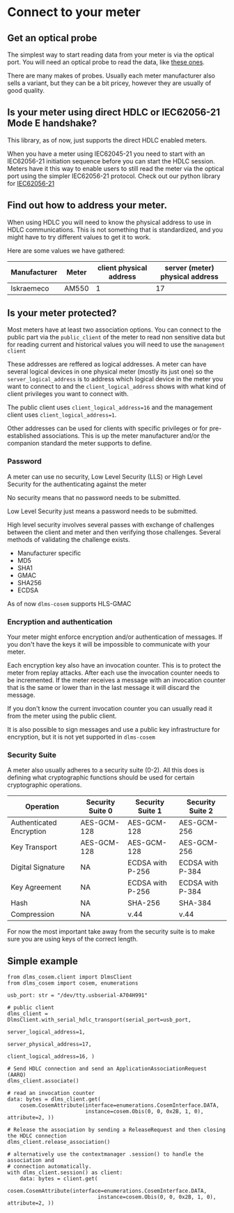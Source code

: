 # Connect to your meter

## Get an optical probe
The simplest way to start reading data from your meter is via the optical port.
You will need an optical probe to read the data, like [these ones](http://www.optical-probe.de/Optical%20probes/product.html).

There are many makes of probes. Usually each meter manufacturer also sells
a variant, but they can be a bit pricey, however they are usually of good quality.

## Is your meter using direct HDLC or IEC62056-21 Mode E handshake?
This library, as of now, just supports the direct HDLC enabled meters.

When you have a meter using IEC62045-21 you need to start with an IEC62056-21
initiation sequence before you can start the HDLC session.
Meters have it this way to enable users to still read the meter via the optical port
using the simpler IEC62056-21 protocol. Check out our python library for
[IEC62056-21](https://github.com/pwitab/iec62056-21)


## Find out how to address your meter.
When using HDLC you will need to know the physical address to use in HDLC communications.
This is not something that is standardized, and you might have to try different values
to get it to work.

Here are some values we have gathered:

**Manufacturer** | **Meter** | **client physical address** | **server (meter) physical address**
--- | --- | --- | ---
Iskraemeco | AM550 | 1 | 17

## Is your meter protected?

Most meters have at least two association options. You can connect to the public part
via the `public_client` of the meter to read non sensitive data but for reading current and historical values
you will need to use the `management client`

These addresses are reffered as logical addresses. A meter can have several logical
devices in one physical meter (mostly its just one) so the `server_logical_address` is
to address which logical device in the meter you want to connect to and the
`client_logical_address` shows with what kind of client privileges you want to connect
with.

The public client uses `client_logical_address=16` and the management client uses
`client_logical_address=1`.

Other addresses can be used for clients with specific privileges or for pre-established
associations.
This is up the meter manufacturer and/or the companion standard the meter
supports to define.

### Password
A meter can use no security, Low Level Security (LLS) or High Level Security for the
authenticating against the meter

No security means that no password needs to be submitted.

Low Level Security just means a password needs to be submitted.

High level security involves several passes with exchange of challenges between the
client and meter and then verifying those challenges. Several methods of validating
the challenge exists.

* Manufacturer specific
* MD5
* SHA1
* GMAC
* SHA256
* ECDSA

As of now `dlms-cosem` supports HLS-GMAC

### Encryption and authentication

Your meter might enforce encryption and/or authentication of messages. If you don't
have the keys it will be impossible to communicate with your meter.

Each encryption key also have an invocation counter. This is to protect the meter from
replay attacks. After each use the invocation counter needs to be incremented. If
the meter receives a message with an invocation counter that is the same or lower than
in the last message it will discard the message.

If you don't know the current invocation counter you can usually read it from the meter
using the public client.

It is also possible to sign messages and use a public key infrastructure for
encryption, but it is not yet supported in `dlms-cosem`

### Security Suite
A meter also usually adheres to a security suite (0-2). All this does is defining what
cryptographic functions should be used for certain cryptographic operations.

**Operation** | **Security Suite 0** | **Security Suite 1** | **Security Suite 2**
--- | --- | --- | ---
Authenticated Encryption | AES-GCM-128 | AES-GCM-128 | AES-GCM-256
Key Transport | AES-GCM-128 | AES-GCM-128 | AES-GCM-256
Digital Signature | NA | ECDSA with P-256 | ECDSA with P-384
Key Agreement | NA | ECDSA with P-256 | ECDSA with P-384
Hash | NA | SHA-256 | SHA-384
Compression | NA | v.44 | v.44

For now the most important take away from the security suite is to make sure you are
using keys of the correct length.


## Simple example

```python3
from dlms_cosem.client import DlmsClient
from dlms_cosem import cosem, enumerations

usb_port: str = "/dev/tty.usbserial-A704H991"

# public client
dlms_client = DlmsClient.with_serial_hdlc_transport(serial_port=usb_port,
                                                    server_logical_address=1,
                                                    server_physical_address=17,
                                                    client_logical_address=16, )

# Send HDLC connection and send an ApplicationAssociationRequest (AARQ)
dlms_client.associate()

# read an invocation counter
data: bytes = dlms_client.get(
    cosem.CosemAttribute(interface=enumerations.CosemInterface.DATA,
                         instance=cosem.Obis(0, 0, 0x2B, 1, 0), attribute=2, ))

# Release the association by sending a ReleaseRequest and then closing the HDLC connection
dlms_client.release_association()

# alternatively use the contextmanager .session() to handle the association and
# connection automatically.
with dlms_client.session() as client:
    data: bytes = client.get(
        cosem.CosemAttribute(interface=enumerations.CosemInterface.DATA,
                             instance=cosem.Obis(0, 0, 0x2B, 1, 0), attribute=2, ))

```

